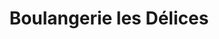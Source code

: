---
title: "Boulangerie les Délices"
url: /boisse-marsais/boulangerie-les-delices/
shop: boulangerie
---